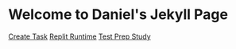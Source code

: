 # Welcome to Daniel's Jekyll Page
[Create Task]()
[Replit Runtime]()
[Test Prep Study]()

























